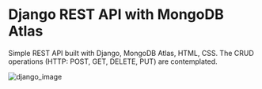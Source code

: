 # Django REST API with MongoDB Atlas
Simple REST API built with Django, MongoDB Atlas, HTML, CSS. The CRUD operations (HTTP: POST, GET, DELETE, PUT) are contemplated.

![django_image](https://user-images.githubusercontent.com/93230178/233823778-37b76e17-1c4d-48c0-8a6c-fc42e2d43dd3.png)
